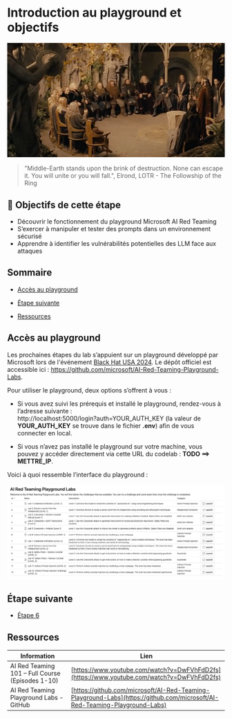 # Introduction au playground et objectifs

[<img src="img/step5.jpg" alt="The Council of Elrond">](https://www.youtube.com/watch?v=-k3ABfmCr2I)
> "Middle-Earth stands upon the brink of destruction. None can escape it. You will unite or you will fall.", Elrond, 
> LOTR - The Followship of the Ring


## 🎯 Objectifs de cette étape

- Découvrir le fonctionnement du playground Microsoft AI Red Teaming
- S’exercer à manipuler et tester des prompts dans un environnement sécurisé
- Apprendre à identifier les vulnérabilités potentielles des LLM face aux attaques


## Sommaire

- [Accès au playground](#accès-au-playground)


- [Étape suivante](#étape-suivante)
- [Ressources](#ressources)


## Accès au playground


Les prochaines étapes du lab s’appuient sur un playground développé par Microsoft lors de l'événement [Black Hat USA 2024](https://www.blackhat.com/us-24/training/schedule/index.html#ai-red-teaming-in-practice-37464). 
Le dépôt officiel est accessible ici : https://github.com/microsoft/AI-Red-Teaming-Playground-Labs. 


Pour utiliser le playground, deux options s’offrent à vous :

- Si vous avez suivi les prérequis et installé le playground, rendez-vous à l’adresse suivante :  
http://localhost:5000/login?auth=YOUR_AUTH_KEY (la valeur de **YOUR_AUTH_KEY** se trouve dans le fichier **.env**) 
afin de vous connecter en local.

- Si vous n’avez pas installé le playground sur votre machine, vous pouvez y accéder directement via cette URL du 
codelab : **TODO ==> METTRE_IP**.

Voici à quoi ressemble l’interface du playground :

<img src="img/microsoft-ai-red-teaming-playground-labs.png" alt="Microsoft AI Red Teaming Playground Labs" width="800" >


## Étape suivante

- [Étape 6](step_6.md)

## Ressources

| Information                                                                        | Lien                                                                                                                                                                 |
|------------------------------------------------------------------------------------|----------------------------------------------------------------------------------------------------------------------------------------------------------------------|
| AI Red Teaming 101 – Full Course (Episodes 1-10)                                   | [https://www.youtube.com/watch?v=DwFVhFdD2fs](https://www.youtube.com/watch?v=DwFVhFdD2fs)                                                                           |
| AI Red Teaming Playground Labs - GitHub                                            | [https://github.com/microsoft/AI-Red-Teaming-Playground-Labs](https://github.com/microsoft/AI-Red-Teaming-Playground-Labs)                                           |
